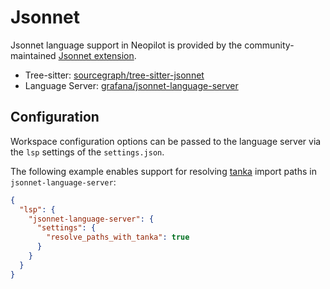 # Jsonnet

Jsonnet language support in Neopilot is provided by the community-maintained [Jsonnet extension](https://github.com/narqo/neopilot-jsonnet).

- Tree-sitter: [sourcegraph/tree-sitter-jsonnet](https://github.com/sourcegraph/tree-sitter-jsonnet)
- Language Server: [grafana/jsonnet-language-server](https://github.com/grafana/jsonnet-language-server)

## Configuration

Workspace configuration options can be passed to the language server via the `lsp` settings of the `settings.json`.

The following example enables support for resolving [tanka](https://tanka.dev) import paths in `jsonnet-language-server`:

```json
{
  "lsp": {
    "jsonnet-language-server": {
      "settings": {
        "resolve_paths_with_tanka": true
      }
    }
  }
}
```

